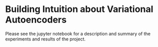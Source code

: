 # Building Intuition about Variational Autoencoders

Please see the jupyter notebook for a description and 
summary of the experiments and results of the project.
